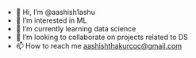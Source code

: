 - 👋 Hi, I’m @aashish1ashu
- 👀 I’m interested in ML
- 🌱 I’m currently learning data science
- 💞️ I’m looking to collaborate on projects related to DS
- 📫 How to reach me aashishthakurcoc@gmail.com



<!---
aashish1ashu/aashish1ashu is a ✨ special ✨ repository because its `README.md` (this file) appears on your GitHub profile.
You can click the Preview link to take a look at your changes.
--->
